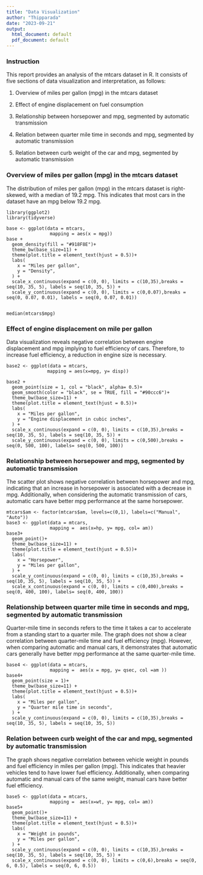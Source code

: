 ```yaml
---
title: "Data Visualization"
author: "Thipparada"
date: "2023-09-21"
output:
  html_document: default
  pdf_document: default
---
```


### Instruction

This report provides an analysis of the mtcars dataset in R. It consists of five sections of data visualization and interpretation, as follows: 

1. Overview of miles per gallon (mpg) in the mtcars dataset 

2. Effect of engine displacement on fuel consumption 

3. Relationship between horsepower and mpg, segmented by automatic transmission 

4. Relation between quarter mile time in seconds and mpg, segmented by automatic transmission 

5. Relation between curb weight of the car and mpg, segmented by automatic transmission

### Overview of miles per gallon (mpg) in the mtcars dataset
The distribution of miles per gallon (mpg) in the mtcars dataset is right-skewed, with a median of 19.2 mpg. This indicates that most cars in the dataset have an mpg below 19.2 mpg.

```{r, fig.width = 5, fig.height = 3, fig.align = "center"}
library(ggplot2)
library(tidyverse)

base <- ggplot(data = mtcars,
                mapping = aes(x = mpg)) 
base +
  geom_density(fill = "#918F8E")+
  theme_bw(base_size=11) +  
  theme(plot.title = element_text(hjust = 0.5))+
  labs(
    x = "Miles per gallon",
    y = "Density",
  ) +
  scale_x_continuous(expand = c(0, 0), limits = c(10,35),breaks = seq(10, 35, 5), labels = seq(10, 35, 5)) +
  scale_y_continuous(expand = c(0, 0), limits = c(0,0.07),breaks = seq(0, 0.07, 0.01), labels = seq(0, 0.07, 0.01))


median(mtcars$mpg)

```

### Effect of engine displacement on mile per gallon
Data visualization reveals negative correlation between engine displacement and mpg implying to fuel efficiency of cars. Therefore, to increase fuel efficiency, a reduction in engine size is necessary.
```{r, fig.width = 5, fig.height = 3, fig.align = "center"}
base2 <- ggplot(data = mtcars, 
               mapping = aes(x=mpg, y= disp))

base2 + 
  geom_point(size = 1, col = "black", alpha= 0.5)+
  geom_smooth(color = "black", se = TRUE, fill = "#90ccc6")+
  theme_bw(base_size=11) +  
  theme(plot.title = element_text(hjust = 0.5))+
  labs(
    x = "Miles per gallon",
    y = "Engine displacement in cubic inches",
  ) +
  scale_x_continuous(expand = c(0, 0), limits = c(10,35),breaks = seq(10, 35, 5), labels = seq(10, 35, 5)) +
  scale_y_continuous(expand = c(0, 0), limits = c(0,500),breaks = seq(0, 500, 100), labels= seq(0, 500, 100))
```

### Relationship between horsepower and mpg, segmented by automatic transmission
The scatter plot shows negative correlation between horsepower and mpg, indicating that an increase in horsepower is associated with a decrease in mpg. Additionally, when considering the automatic transmission of cars, automatic cars have better mpg performance at the same horsepower.
```{r, fig.width = 5, fig.height = 3, fig.align = "center"}
mtcars$am <- factor(mtcars$am, levels=c(0,1), labels=c("Manual", "Auto"))
base3 <- ggplot(data = mtcars, 
                mapping =  aes(x=hp, y= mpg, col= am))
base3+ 
  geom_point()+
  theme_bw(base_size=11) +  
  theme(plot.title = element_text(hjust = 0.5))+
  labs(
    x = "Horsepower",
    y = "Miles per gallon",
  ) +
  scale_y_continuous(expand = c(0, 0), limits = c(10,35),breaks = seq(10, 35, 5), labels = seq(10, 35, 5)) +
  scale_x_continuous(expand = c(0, 0), limits = c(0,400),breaks = seq(0, 400, 100), labels= seq(0, 400, 100))
```

### Relationship between quarter mile time in seconds and mpg, segmented by automatic transmission
Quarter-mile time in seconds refers to the time it takes a car to accelerate from a standing start to a quarter mile. The graph does not show a clear correlation between quarter-mile time and fuel efficiency (mpg). However, when comparing automatic and manual cars, it demonstrates that automatic cars generally have better mpg performance at the same quarter-mile time.
```{r, fig.width = 5, fig.height = 3, fig.align = "center"}
base4 <- ggplot(data = mtcars, 
                mapping =  aes(x = mpg, y= qsec, col =am ))
base4+ 
  geom_point(size = 1)+
  theme_bw(base_size=11) +  
  theme(plot.title = element_text(hjust = 0.5))+
  labs(
    x = "Miles per gallon",
    y = "Quarter mile time in seconds",
  ) +
  scale_y_continuous(expand = c(0, 0), limits = c(10,35),breaks = seq(10, 35, 5), labels = seq(10, 35, 5))
```

### Relation between curb weight of the car and mpg, segmented by automatic transmission
The graph shows negative correlation between vehicle weight in pounds and fuel efficiency in miles per gallon (mpg). This indicates that heavier vehicles tend to have lower fuel efficiency. Additionally, when comparing automatic and manual cars of the same weight, manual cars have better fuel efficiency.

```{r, fig.width = 5, fig.height = 3, fig.align = "center"}
base5 <- ggplot(data = mtcars, 
                mapping =  aes(x=wt, y= mpg, col= am))
base5+ 
  geom_point()+
  theme_bw(base_size=11) +  
  theme(plot.title = element_text(hjust = 0.5))+
  labs(
    x = "Weight in pounds",
    y = "Miles per gallon",
  ) +
  scale_y_continuous(expand = c(0, 0), limits = c(10,35),breaks = seq(10, 35, 5), labels = seq(10, 35, 5)) +
  scale_x_continuous(expand = c(0, 0), limits = c(0,6),breaks = seq(0, 6, 0.5), labels = seq(0, 6, 0.5))
```
